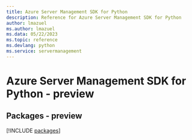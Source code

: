 ```yaml
---
title: Azure Server Management SDK for Python
description: Reference for Azure Server Management SDK for Python
author: lmazuel
ms.author: lmazuel
ms.data: 05/22/2023
ms.topic: reference
ms.devlang: python
ms.service: servermanagement
---
```

# Azure Server Management SDK for Python - preview
## Packages - preview
[!INCLUDE [packages](server-management-index.md)]